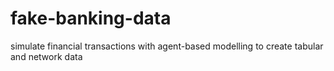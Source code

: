 # fake-banking-data
simulate financial transactions with agent-based modelling to create tabular and network data
